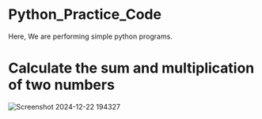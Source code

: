 # Python_Practice_Code
Here, We are performing simple python programs.
# Calculate the sum and multiplication of two numbers
![Screenshot 2024-12-22 194327](https://github.com/user-attachments/assets/45411ad9-ddc7-4248-b082-ae09f1fe6cbf)

